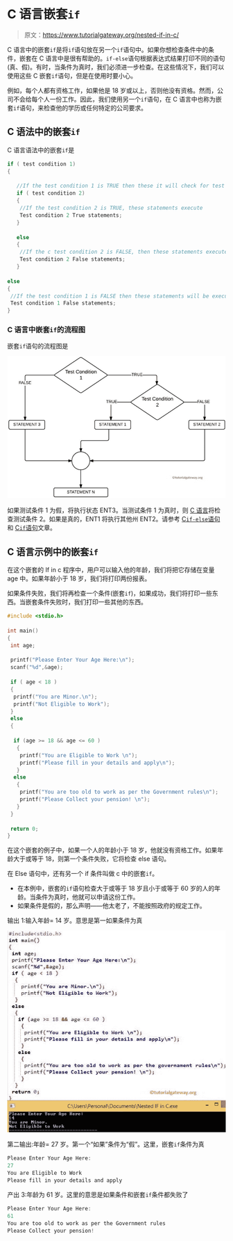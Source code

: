 # C 语言嵌套`if`

> 原文：<https://www.tutorialgateway.org/nested-if-in-c/>

C 语言中的嵌套`if`是将`if`语句放在另一个`if`语句中。如果你想检查条件中的条件，嵌套在 C 语言中是很有帮助的。`if-else`语句根据表达式结果打印不同的语句(真、假)。有时，当条件为真时，我们必须进一步检查。在这些情况下，我们可以使用这些 C 嵌套`if`语句，但是在使用时要小心。

例如，每个人都有资格工作，如果他是 18 岁或以上，否则他没有资格。然而，公司不会给每个人一份工作。因此，我们使用另一个`if`语句，在 C 语言中也称为嵌套`if`语句，来检查他的学历或任何特定的公司要求。

## C 语法中的嵌套`if`

C 语言语法中的嵌套`if`是

```c
if ( test condition 1)
{

   //If the test condition 1 is TRUE then these it will check for test condition 2
   if ( test condition 2)
   {
    //If the test condition 2 is TRUE, these statements execute
    Test condition 2 True statements;
   }

   else
   {
    //If the c test condition 2 is FALSE, then these statements execute
    Test condition 2 False statements;
   }

else
{
 //If the test condition 1 is FALSE then these statements will be executed
 Test condition 1 False statements;
}
```

### C 语言中嵌套`if`的流程图

嵌套`if`语句的流程图是

![FLOW CHART For Nested If in C Programming](img/e61ed88e992881e0a36f001446bd0ed2.png)

如果测试条件 1 为假，将执行状态 ENT3。当测试条件 1 为真时，则 [C 语言](https://www.tutorialgateway.org/c-programming/)将检查测试条件 2。如果是真的，ENT1 将执行其他州 ENT2。请参考 [C`if-else`语句](https://www.tutorialgateway.org/if-else-statement-in-c/)和 [C`if`语句](https://www.tutorialgateway.org/if-statement-in-c/)文章。

## C 语言示例中的嵌套`if`

在这个嵌套的 If in c 程序中，用户可以输入他的年龄，我们将把它存储在变量 age 中。如果年龄小于 18 岁，我们将打印两份报表。

如果条件失败，我们将再检查一个条件(嵌套`if`)，如果成功，我们将打印一些东西。当嵌套条件失败时，我们打印一些其他的东西。

```c
#include <stdio.h>

int main()
{
 int age;

 printf("Please Enter Your Age Here:\n");
 scanf("%d",&age);

 if ( age < 18 )
 {
  printf("You are Minor.\n");
  printf("Not Eligible to Work");
 }
 else
 {

  if (age >= 18 && age <= 60 ) 
   { 
    printf("You are Eligible to Work \n"); 
    printf("Please fill in your details and apply\n"); 
   } 
  else 
   { 
    printf("You are too old to work as per the Government rules\n");
    printf("Please Collect your pension! \n");
   }
 }

 return 0;
}
```

在这个嵌套的例子中，如果一个人的年龄小于 18 岁，他就没有资格工作。如果年龄大于或等于 18，则第一个条件失败，它将检查 else 语句。

在 Else 语句中，还有另一个 if 条件叫做 c 中的嵌套`if`。

*   在本例中，嵌套的`if`语句检查大于或等于 18 岁且小于或等于 60 岁的人的年龄。当条件为真时，他就可以申请这份工作。
*   如果条件是假的，那么声明——他太老了，不能按照政府的规定工作。

输出 1:输入年龄= 14 岁。意思是第一如果条件为真

![Nested If in C Output 1](img/01518e0ca0f760c788f8edac245e9cc6.png)

第二输出:年龄= 27 岁。第一个“如果”条件为“假”。这里，嵌套`if`条件为真

```c
Please Enter Your Age Here:
27
You are Eligible to Work 
Please fill in your details and apply
```

产出 3:年龄为 61 岁。这里的意思是如果条件和嵌套`if`条件都失败了

```c
Please Enter Your Age Here:
61
You are too old to work as per the Government rules
Please Collect your pension! 
```